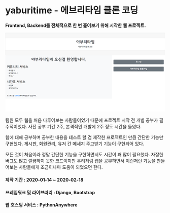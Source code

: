 # yaburitime - 에브리타임 클론 코딩

**Frontend, Backend를 전체적으로 한 번 훑어보기 위해 시작한 웹 프로젝트.**

![MainPage](yaburitime/static/image/yaburitime.png)

팀원 모두 웹을 처음 다루어보는 사람들이었기 때문에 프로젝트 시작 전 개별 공부가 필수적이었다.
사전 공부 기간 2주, 본격적인 개발에 2주 정도 시간을 들였다.  

웹에 대해 공부하며 공부한 내용을 테스트 할 겸 제작한 프로젝트인 만큼 간단한 기능만 구현했다.
게시판, 회원관리, 유저 간 메세지 주고받기 기능이 구현되어 있다. 

모든 것이 처음이라 정말 간단한 기능을 구현하면서도 시간이 꽤 많이 필요했다. 자잘한 버그도 많고 깔끔하지 못한 코드이지만
우리처럼 웹을 공부하면서 이런저런 기능을 만들어보는 사람들에게 조금이나마 도움이 되었으면 한다.  

#### 제작 기간 : 2020-01-14 ~ 2020-02-18

#### 프레임워크 및 라이브러리 : Django, Bootstrap

#### 웹 호스팅 서비스 : PythonAnywhere
